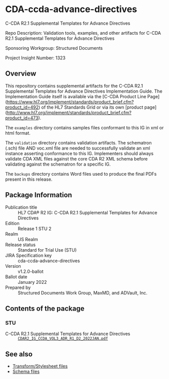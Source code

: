 # CDA-ccda-advance-directives
C-CDA R2.1 Supplemental Templates for Advance Directives

Repo Description: Validation tools, examples, and other artifacts for C-CDA R2.1 Supplemental Templates for Advance Directives

Sponsoring Workgroup: Structured Documents

Project Insight Number: 1323

## Overview
This repository contains supplemental artifacts for the C-CDA R2.1 Supplemental Templates for Advance Directives Implementation Guide. The Implementation Guide itself is available via the 
[C-CDA Product Line Page] (https://www.hl7.org/implement/standards/product_brief.cfm?product_id=492) of the 
HL7 Standards Grid or via its own [product page] (http://www.hl7.org/implement/standards/product_brief.cfm?product_id=473).

The `examples` directory contains samples files conformant to this IG in xml or html format. 

The `validation` directory contains validation artifacts. The schematron (.sch) file AND voc.xml file are needed to successfully validate an xml instance asserting conformance to this IG. Implementers should always validate CDA XML 
files against the core CDA R2 XML schema before validating against the schematron for a specific IG.

The `backups` directory contains Word files used to produce the final PDFs present in this release.

## Package Information
<dl>
    <dt>Publication title</dt>
    <dd>HL7 CDA® R2 IG: C-CDA R2.1 Supplemental Templates for Advance Directives</dd>
    <dt>Edition</dt>
    <dd>Release 1 STU 2</dd>
    <dt>Realm</dt>
    <dd>US Realm</dd>
    <dt>Release status</dt>
    <dd>Standard for Trial Use (STU)</dd>
    <dt>JIRA Specification key</dt>
    <dd>cda-ccda-advance-directives</dd>
    <dt>Version</dt>
    <dd>v1.2.0-ballot</dd>
    <dt>Ballot date</dt>
    <dd>January 2022</dd>
    <dt>Prepared by</dt>
    <dd>Structured Documents Work Group, MaxMD, and ADVault, Inc.</dd>
</dl>

## Contents of the package


### STU
<dl>
    <dt>C-CDA R2.1 Supplemental Templates for Advance Directives</dt>
    <dd><a href="http://www.hl7.org/ctl.cfm?action=ballots.home&ballot_cycle_id=557&ballot_voter_id=0"><code>CDAR2_IG_CCDA_VOL3_ADR_R1_D2_2022JAN.pdf</code></a></dd>
</dl>

## See also
* [Transform/Stylesheet files](https://hl7.org/permalink/?CDAStyleSheet)
* [Schema files](https://hl7.org/permalink/?CDAR2.0schema)
